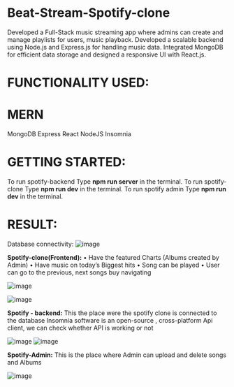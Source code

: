 # Beat-Stream-Spotify-clone
 Developed a Full-Stack music streaming app where admins can create and manage playlists for users, music playback. Developed a scalable backend using Node.js and Express.js for handling music data. Integrated MongoDB for efficient data storage and designed a responsive UI with React.js.

# FUNCTIONALITY USED:
# MERN
MongoDB
Express
React
NodeJS
Insomnia 

# GETTING STARTED:
To run spotify-backend Type **npm run server** in the terminal.
To run spotify-clone Type **npm run dev** in the terminal.
To run spotify admin Type **npm run dev** in the terminal.

# RESULT:
Database connectivity:
![image](https://github.com/user-attachments/assets/0b6c4bed-b440-4576-a16d-f6da5adb9b36)

**Spotify-clone(Frontend):**
•	Have the featured Charts (Albums created by Admin)
•	Have music on today’s Biggest hits
•	Song can be played
•	User can go to the previous, next songs buy navigating

![image](https://github.com/user-attachments/assets/672492c4-50ed-4aeb-a250-68f903017e8b)

![image](https://github.com/user-attachments/assets/49f431e5-7fa3-4cbb-8226-ff89cee3c3c5)

**Spotify - backend:**
This the place were the spotify clone is connected to the database
Insomnia software is an open-source , cross-platform Api client, we can check whether API is working or not 

![image](https://github.com/user-attachments/assets/a9f3e0d7-342d-46f5-8562-61638df9c84e)
![image](https://github.com/user-attachments/assets/a26cab29-64d9-48ed-949d-8df232bd5b0e)

**Spotify-Admin:**
This is the place where Admin can upload and delete songs and Albums

![image](https://github.com/user-attachments/assets/38f74d5b-85ba-4c73-b257-9f6d85b81f00)





